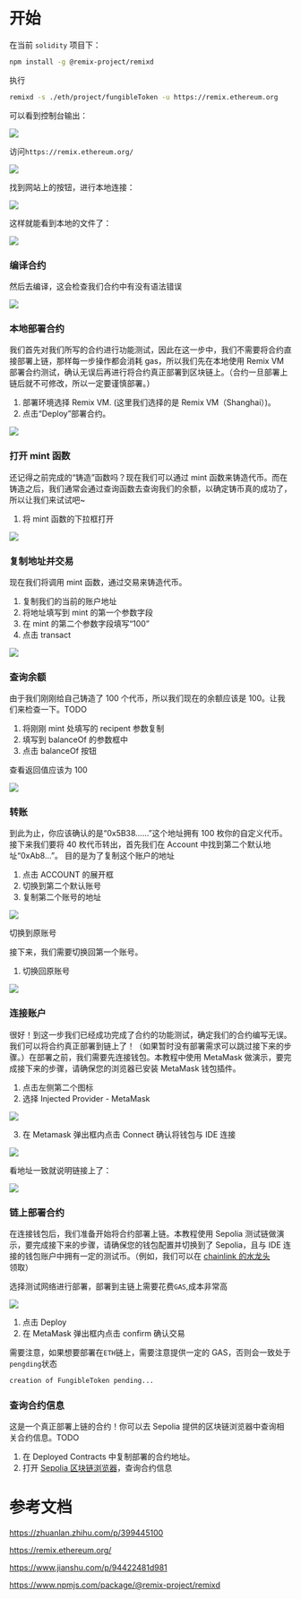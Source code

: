 # 开始

在当前 `solidity` 项目下：

```sh
npm install -g @remix-project/remixd
```

执行

```sh
remixd -s ./eth/project/fungibleToken -u https://remix.ethereum.org
```

可以看到控制台输出：

![](./assets/remixd-console.jpg)

访问`https://remix.ethereum.org/`

![](./assets/remixd-ethereum-website.jpg)

找到网站上的按钮，进行本地连接：

![](./assets/remixd-ethereum-connect.jpg)

这样就能看到本地的文件了：

![](./assets/remixd-ethereum-file.jpg)

### 编译合约

然后去编译，这会检查我们合约中有没有语法错误

![](./assets/remixd-eth-compiler.jpg)

### 本地部署合约

我们首先对我们所写的合约进行功能测试，因此在这一步中，我们不需要将合约直接部署上链，那样每一步操作都会消耗 gas，所以我们先在本地使用 Remix VM 部署合约测试，确认无误后再进行将合约真正部署到区块链上。（合约一旦部署上链后就不可修改，所以一定要谨慎部署。）

1. 部署环境选择 Remix VM. (这里我们选择的是 Remix VM（Shanghai）)。
2. 点击“Deploy”部署合约。

![](./assets/remixd-eth-deploy.jpg)

### 打开 mint 函数

还记得之前完成的“铸造”函数吗？现在我们可以通过 mint 函数来铸造代币。而在铸造之后，我们通常会通过查询函数去查询我们的余额，以确定铸币真的成功了，所以让我们来试试吧~

1. 将 mint 函数的下拉框打开

![](./assets/remixd-eth-recipient.jpg)

### 复制地址并交易

现在我们将调用 mint 函数，通过交易来铸造代币。

1. 复制我们的当前的账户地址
2. 将地址填写到 mint 的第一个参数字段
3. 在 mint 的第二个参数字段填写“100”
4. 点击 transact

![](./assets/remixd-eth-transact.jpg)

### 查询余额

由于我们刚刚给自己铸造了 100 个代币，所以我们现在的余额应该是 100。让我们来检查一下。TODO

1. 将刚刚 mint 处填写的 recipent 参数复制
2. 填写到 balanceOf 的参数框中
3. 点击 balanceOf 按钮

查看返回值应该为 100

![](./assets/remixd-eth-balanced.jpg)

### 转账

到此为止，你应该确认的是“0x5B38……”这个地址拥有 100 枚你的自定义代币。接下来我们要将 40 枚代币转出，首先我们在 Account 中找到第二个默认地址“0xAb8…”。
目的是为了复制这个账户的地址

1. 点击 ACCOUNT 的展开框
2. 切换到第二个默认账号
3. 复制第二个账号的地址

![](./assets/remixd-eth-switch.webp)

切换到原账号

接下来，我们需要切换回第一个账号。

1. 切换回原账号

![](./assets/remixd-eth-transfer.webp)

### 连接账户

很好！到这一步我们已经成功完成了合约的功能测试，确定我们的合约编写无误。我们可以将合约真正部署到链上了！（如果暂时没有部署需求可以跳过接下来的步骤。）在部署之前，我们需要先连接钱包。本教程中使用 MetaMask 做演示，要完成接下来的步骤，请确保您的浏览器已安装 MetaMask 钱包插件。

1. 点击左侧第二个图标
2. 选择 Injected Provider - MetaMask

![](./assets/remixd-eth-inspect.jpg)

3. 在 Metamask 弹出框内点击 Connect 确认将钱包与 IDE 连接

![](./assets/remixd-eth-wallet.jpg)

看地址一致就说明链接上了：

![](./assets/remixd-eth-account.jpg)

### 链上部署合约

在连接钱包后，我们准备开始将合约部署上链。本教程使用 Sepolia 测试链做演示，要完成接下来的步骤，请确保您的钱包配置并切换到了 Sepolia，且与 IDE 连接的钱包账户中拥有一定的测试币。（例如，我们可以在 [chainlink 的水龙头](https://faucets.chain.link/)领取）

选择测试网络进行部署，部署到主链上需要花费`GAS`,成本非常高

![](./assets/remixd-eth-sepolia.jpg)

1. 点击 Deploy
2. 在 MetaMask 弹出框内点击 confirm 确认交易

需要注意，如果想要部署在`ETH`链上，需要注意提供一定的 GAS，否则会一致处于`pengding`状态

```sh
creation of FungibleToken pending...
```

### 查询合约信息

这是一个真正部署上链的合约！你可以去 Sepolia 提供的区块链浏览器中查询相关合约信息。TODO

1. 在 Deployed Contracts 中复制部署的合约地址。
2. 打开 [Sepolia 区块链浏览器](https://sepolia.etherscan.io/)，查询合约信息

# 参考文档

https://zhuanlan.zhihu.com/p/399445100

https://remix.ethereum.org/

https://www.jianshu.com/p/94422481d981

https://www.npmjs.com/package/@remix-project/remixd
